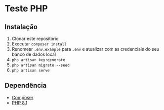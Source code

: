 # Teste PHP

## Instalação

1. Clonar este repositório
2. Executar `composer install`
3. Renomear `.env.example` para `.env` e atualizar com as credenciais do seu banco de dados local
4. `php artisan key:generate`
5. `php artisan migrate --seed`
7. `php artisan serve`

## Dependência

- [Composer](https://getcomposer.org/)
- [PHP 8.1](https://www.php.net/downloads)
